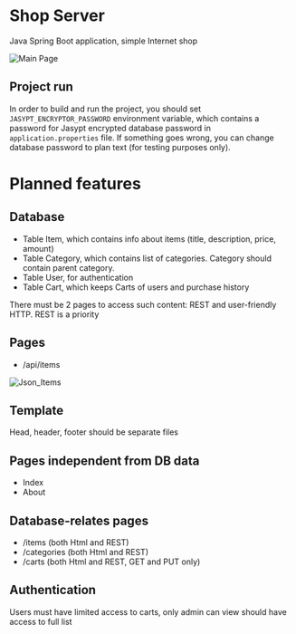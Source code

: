 # Shop Server

Java Spring Boot application, simple Internet shop

![Main Page](https://user-images.githubusercontent.com/11160215/109452079-3aa79b80-7a4f-11eb-9708-8fc6a2310e51.png)

## Project run
In order to build and run the project, you should set `JASYPT_ENCRYPTOR_PASSWORD` environment variable,
which contains a password for Jasypt encrypted database password in `application.properties` file. If something goes wrong, you can change database password to plan text (for testing purposes only). 

# Planned features
## Database

* Table Item, which contains info about items (title, description, price, amount)
* Table Category, which contains list of categories. Category should contain parent category.
* Table User, for authentication
* Table Cart, which keeps Carts of users and purchase history

There must be 2 pages to access such content: REST and user-friendly HTTP. REST is a priority

## Pages

* /api/items

 ![Json_Items](https://user-images.githubusercontent.com/11160215/109452169-6fb3ee00-7a4f-11eb-90a1-79577a536905.png)



## Template

Head, header, footer should be separate files

## Pages independent from DB data

* Index
* About

## Database-relates pages

* /items (both Html and REST)
* /categories (both Html and REST)
* /carts (both Html and REST, GET and PUT only)

## Authentication

Users must have limited access to carts, only admin can view should have access to full list

